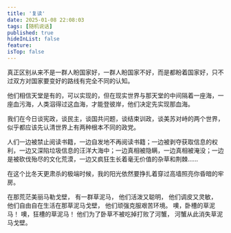```yaml
---
title: '复读'
date: 2025-01-08 22:08:03
tags: [随机说话]
published: true
hideInList: false
feature: 
isTop: false
---
```



真正区别从来不是一群人盼国家好，一群人盼国家不好，而是都盼着国家好，只不过双方对国家要变好的路线有完全不同的认知。



他们相信天堂是有的，可以实现的，但在现实世界与那天堂的中间隔着一座海，一座血污海，人类泅得过这血海，才能登彼岸，他们决定先实现那血海。



我们在今日谈宪政，谈民主，谈国共问题，谈结束训政，谈美苏对峙的两个世界，似乎都应该先认清世界上有两种根本不同的政党。



人们一边被禁止阅读书籍，一边自发地不再阅读书籍；一边被剥夺获取信息的权利，一边又深陷垃圾信息的汪洋大海中；一边真相被隐瞒，一边真相被淹没；一边是被砍伐殆尽的文化荒漠，一边又疯狂生长着毫无价值的杂草和荆棘……



在这个比冬天更肃杀的极端时候，我的阳光依然要挣扎着穿过高墙照亮你昏暗的牢房。



在那荒茫美丽马勒戈壁，
有一群草泥马，
他们活泼又聪明，
他们调皮又灵敏，
他们自由自在生活在那草泥马戈壁，
他们顽强克服艰苦环境。
噢，卧槽的草泥马！
噢，狂槽的草泥马！
他们为了卧草不被吃掉打败了河蟹，
河蟹从此消失草泥马戈壁。

